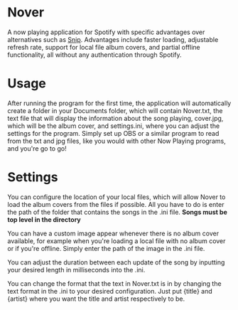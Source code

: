 # Nover
A now playing application for Spotify with specific advantages over alternatives such as [Snip](https://github.com/dlrudie/Snip). Advantages include faster loading, adjustable refresh rate, support for local file album covers, and partial offline functionality, all without any authentication through Spotify.

# Usage
After running the program for the first time, the application will automatically create a folder in your Documents folder, which will contain Nover.txt, the text file that will display the information about the song playing, cover.jpg, which will be the album cover, and settings.ini, where you can adjust the settings for the program. Simply set up OBS or a similar program to read from the txt and jpg files, like you would with other Now Playing programs, and you're go to go!

# Settings
You can configure the location of your local files, which will allow Nover to load the album covers from the files if possible. All you have to do is enter the path of the folder that contains the songs in the .ini file. **Songs must be top level in the directory**

You can have a custom image appear whenever there is no album cover available, for example when you're loading a local file with no album cover or if you're offline. Simply enter the path of the image in the .ini file.

You can adjust the duration between each update of the song by inputting your desired length in milliseconds into the .ini.

You can change the format that the text in Nover.txt is in by changing the text format in the .ini to your desired configuration. Just put {title} and {artist} where you want the title and artist respectively to be.
